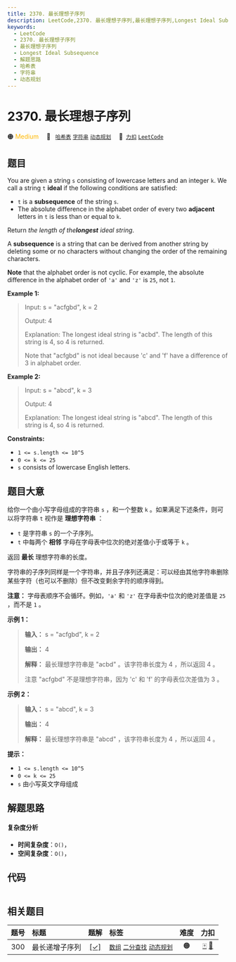 ```yaml
---
title: 2370. 最长理想子序列
description: LeetCode,2370. 最长理想子序列,最长理想子序列,Longest Ideal Subsequence,解题思路,哈希表,字符串,动态规划
keywords:
  - LeetCode
  - 2370. 最长理想子序列
  - 最长理想子序列
  - Longest Ideal Subsequence
  - 解题思路
  - 哈希表
  - 字符串
  - 动态规划
---
```


# 2370. 最长理想子序列

🟠 <font color=#ffb800>Medium</font>&emsp; 🔖&ensp; [`哈希表`](/tag/hash-table.md) [`字符串`](/tag/string.md) [`动态规划`](/tag/dynamic-programming.md)&emsp; 🔗&ensp;[`力扣`](https://leetcode.cn/problems/longest-ideal-subsequence) [`LeetCode`](https://leetcode.com/problems/longest-ideal-subsequence)

## 题目

You are given a string `s` consisting of lowercase letters and an integer `k`.
We call a string `t` **ideal** if the following conditions are satisfied:

  * `t` is a **subsequence** of the string `s`.
  * The absolute difference in the alphabet order of every two **adjacent** letters in `t` is less than or equal to `k`.

Return _the length of the**longest** ideal string_.

A **subsequence** is a string that can be derived from another string by
deleting some or no characters without changing the order of the remaining
characters.

**Note** that the alphabet order is not cyclic. For example, the absolute
difference in the alphabet order of `'a'` and `'z'` is `25`, not `1`.



**Example 1:**

> Input: s = "acfgbd", k = 2
> 
> Output: 4
> 
> Explanation: The longest ideal string is "acbd". The length of this string is 4, so 4 is returned.
> 
> Note that "acfgbd" is not ideal because 'c' and 'f' have a difference of 3 in alphabet order.

**Example 2:**

> Input: s = "abcd", k = 3
> 
> Output: 4
> 
> Explanation: The longest ideal string is "abcd". The length of this string is 4, so 4 is returned.

**Constraints:**

  * `1 <= s.length <= 10^5`
  * `0 <= k <= 25`
  * `s` consists of lowercase English letters.


## 题目大意

给你一个由小写字母组成的字符串 `s` ，和一个整数 `k` 。如果满足下述条件，则可以将字符串 `t` 视作是 **理想字符串** ：

  * `t` 是字符串 `s` 的一个子序列。
  * `t` 中每两个 **相邻** 字母在字母表中位次的绝对差值小于或等于 `k` 。

返回 **最长** 理想字符串的长度。

字符串的子序列同样是一个字符串，并且子序列还满足：可以经由其他字符串删除某些字符（也可以不删除）但不改变剩余字符的顺序得到。

**注意：** 字母表顺序不会循环。例如，`'a'` 和 `'z'` 在字母表中位次的绝对差值是 `25` ，而不是 `1` 。



**示例 1：**

> 
> 
> 
> 
> 
> **输入：** s = "acfgbd", k = 2
> 
> **输出：** 4
> 
> **解释：** 最长理想字符串是 "acbd" 。该字符串长度为 4 ，所以返回 4 。
> 
> 注意 "acfgbd" 不是理想字符串，因为 'c' 和 'f' 的字母表位次差值为 3 。

**示例 2：**

> 
> 
> 
> 
> 
> **输入：** s = "abcd", k = 3
> 
> **输出：** 4
> 
> **解释：** 最长理想字符串是 "abcd" ，该字符串长度为 4 ，所以返回 4 。
> 
> 



**提示：**

  * `1 <= s.length <= 10^5`
  * `0 <= k <= 25`
  * `s` 由小写英文字母组成


## 解题思路

#### 复杂度分析

- **时间复杂度**：`O()`，
- **空间复杂度**：`O()`，

## 代码

```javascript

```

## 相关题目

<!-- prettier-ignore -->
| 题号 | 标题 | 题解 | 标签 | 难度 | 力扣 |
| :------: | :------ | :------: | :------ | :------: | :------: |
| 300 | 最长递增子序列 | [[✓]](/problem/0300.md) |  [`数组`](/tag/array.md) [`二分查找`](/tag/binary-search.md) [`动态规划`](/tag/dynamic-programming.md) | 🟠 | [🀄️](https://leetcode.cn/problems/longest-increasing-subsequence) [🔗](https://leetcode.com/problems/longest-increasing-subsequence) |
